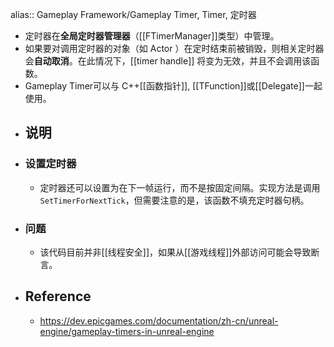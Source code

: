 alias:: Gameplay Framework/Gameplay Timer, Timer, 定时器

- 定时器在**全局定时器管理器**（[[FTimerManager]]类型）中管理。
- 如果要对调用定时器的对象（如 Actor ）在定时结束前被销毁，则相关定时器会**自动取消**。在此情况下，[[timer handle]] 将变为无效，并且不会调用该函数。
- Gameplay Timer可以与 C++[[函数指针]], [[TFunction]]或[[Delegate]]一起使用。
- ## 说明
- ### 设置定时器
	- 定时器还可以设置为在下一帧运行，而不是按固定间隔。实现方法是调用 `SetTimerForNextTick`，但需要注意的是，该函数不填充定时器句柄。
- ### 问题
	- 该代码目前并非[[线程安全]]，如果从[[游戏线程]]外部访问可能会导致断言。
- ## Reference
	- https://dev.epicgames.com/documentation/zh-cn/unreal-engine/gameplay-timers-in-unreal-engine